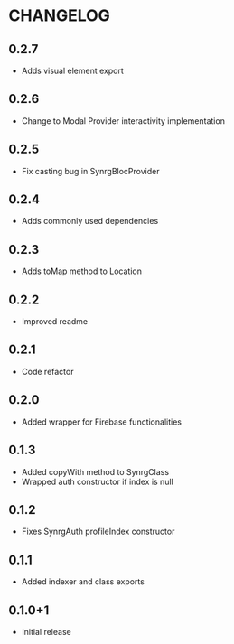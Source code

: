 # CHANGELOG

## 0.2.7

- Adds visual element export

## 0.2.6

- Change to Modal Provider interactivity implementation

## 0.2.5

- Fix casting bug in SynrgBlocProvider

## 0.2.4

- Adds commonly used dependencies

## 0.2.3

- Adds toMap method to Location

## 0.2.2

- Improved readme

## 0.2.1

- Code refactor

## 0.2.0

- Added wrapper for Firebase functionalities

## 0.1.3

- Added copyWith method to SynrgClass
- Wrapped auth constructor if index is null

## 0.1.2

- Fixes SynrgAuth profileIndex constructor

## 0.1.1

- Added indexer and class exports

## 0.1.0+1

- Initial release
